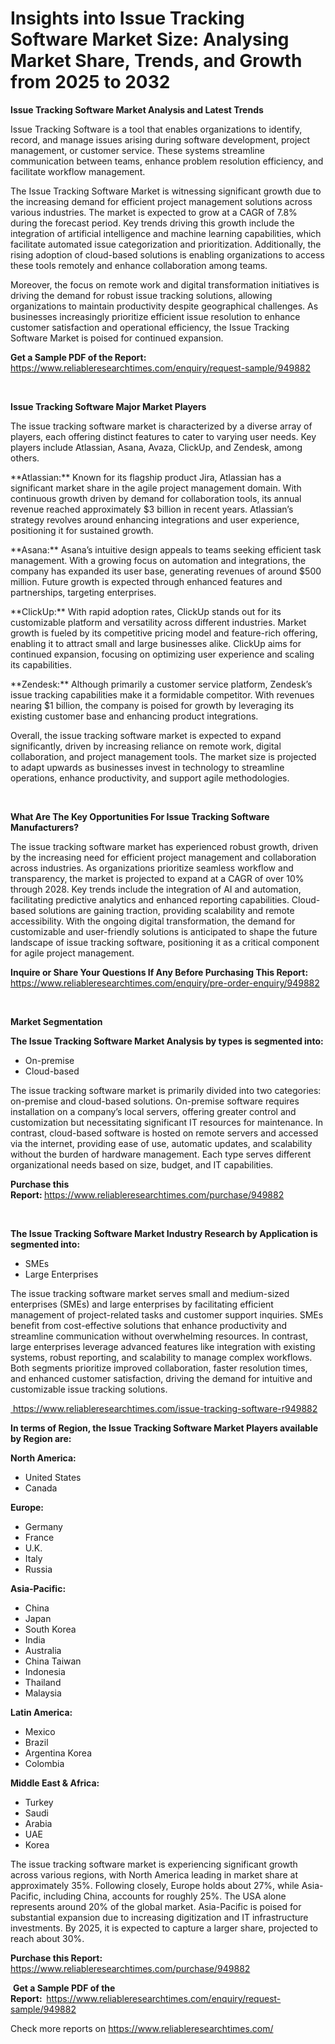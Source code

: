 <p><h1>Insights into Issue Tracking Software Market Size: Analysing Market Share, Trends, and Growth from 2025 to 2032</h1></p><p><strong>Issue Tracking Software Market Analysis and Latest Trends</strong></p>
<p><p>Issue Tracking Software is a tool that enables organizations to identify, record, and manage issues arising during software development, project management, or customer service. These systems streamline communication between teams, enhance problem resolution efficiency, and facilitate workflow management. </p><p>The Issue Tracking Software Market is witnessing significant growth due to the increasing demand for efficient project management solutions across various industries. The market is expected to grow at a CAGR of 7.8% during the forecast period. Key trends driving this growth include the integration of artificial intelligence and machine learning capabilities, which facilitate automated issue categorization and prioritization. Additionally, the rising adoption of cloud-based solutions is enabling organizations to access these tools remotely and enhance collaboration among teams. </p><p>Moreover, the focus on remote work and digital transformation initiatives is driving the demand for robust issue tracking solutions, allowing organizations to maintain productivity despite geographical challenges. As businesses increasingly prioritize efficient issue resolution to enhance customer satisfaction and operational efficiency, the Issue Tracking Software Market is poised for continued expansion.</p></p>
<p><strong>Get a Sample PDF of the Report:&nbsp;</strong> <a href="https://www.reliableresearchtimes.com/enquiry/request-sample/949882?utm_campaign=3038&utm_medium=2&utm_source=Github&utm_content=ia&utm_term=07032025&utm_id=issue-tracking-software">https://www.reliableresearchtimes.com/enquiry/request-sample/949882</a></p>
<p>&nbsp;</p>
<p><strong>Issue Tracking Software Major Market Players</strong></p>
<p><p>The issue tracking software market is characterized by a diverse array of players, each offering distinct features to cater to varying user needs. Key players include Atlassian, Asana, Avaza, ClickUp, and Zendesk, among others.</p><p>**Atlassian:** Known for its flagship product Jira, Atlassian has a significant market share in the agile project management domain. With continuous growth driven by demand for collaboration tools, its annual revenue reached approximately $3 billion in recent years. Atlassian’s strategy revolves around enhancing integrations and user experience, positioning it for sustained growth.</p><p>**Asana:** Asana’s intuitive design appeals to teams seeking efficient task management. With a growing focus on automation and integrations, the company has expanded its user base, generating revenues of around $500 million. Future growth is expected through enhanced features and partnerships, targeting enterprises.</p><p>**ClickUp:** With rapid adoption rates, ClickUp stands out for its customizable platform and versatility across different industries. Market growth is fueled by its competitive pricing model and feature-rich offering, enabling it to attract small and large businesses alike. ClickUp aims for continued expansion, focusing on optimizing user experience and scaling its capabilities.</p><p>**Zendesk:** Although primarily a customer service platform, Zendesk’s issue tracking capabilities make it a formidable competitor. With revenues nearing $1 billion, the company is poised for growth by leveraging its existing customer base and enhancing product integrations.</p><p>Overall, the issue tracking software market is expected to expand significantly, driven by increasing reliance on remote work, digital collaboration, and project management tools. The market size is projected to adapt upwards as businesses invest in technology to streamline operations, enhance productivity, and support agile methodologies.</p></p>
<p>&nbsp;</p>
<p><strong>What Are The Key Opportunities For Issue Tracking Software Manufacturers?</strong></p>
<p><p>The issue tracking software market has experienced robust growth, driven by the increasing need for efficient project management and collaboration across industries. As organizations prioritize seamless workflow and transparency, the market is projected to expand at a CAGR of over 10% through 2028. Key trends include the integration of AI and automation, facilitating predictive analytics and enhanced reporting capabilities. Cloud-based solutions are gaining traction, providing scalability and remote accessibility. With the ongoing digital transformation, the demand for customizable and user-friendly solutions is anticipated to shape the future landscape of issue tracking software, positioning it as a critical component for agile project management.</p></p>
<p><strong>Inquire or Share Your Questions If Any Before Purchasing This Report:</strong> <a href="https://www.reliableresearchtimes.com/enquiry/pre-order-enquiry/949882?utm_campaign=3038&utm_medium=2&utm_source=Github&utm_content=ia&utm_term=07032025&utm_id=issue-tracking-software">https://www.reliableresearchtimes.com/enquiry/pre-order-enquiry/949882</a></p>
<p>&nbsp;</p>
<p><strong>Market Segmentation</strong></p>
<p><strong>The Issue Tracking Software Market Analysis by types is segmented into:</strong></p>
<p><ul><li>On-premise</li><li>Cloud-based</li></ul></p>
<p><p>The issue tracking software market is primarily divided into two categories: on-premise and cloud-based solutions. On-premise software requires installation on a company’s local servers, offering greater control and customization but necessitating significant IT resources for maintenance. In contrast, cloud-based software is hosted on remote servers and accessed via the internet, providing ease of use, automatic updates, and scalability without the burden of hardware management. Each type serves different organizational needs based on size, budget, and IT capabilities.</p></p>
<p><strong>Purchase this Report:&nbsp;</strong><a href="https://www.reliableresearchtimes.com/purchase/949882?utm_campaign=3038&utm_medium=2&utm_source=Github&utm_content=ia&utm_term=07032025&utm_id=issue-tracking-software">https://www.reliableresearchtimes.com/purchase/949882</a></p>
<p>&nbsp;</p>
<p><strong>The Issue Tracking Software Market Industry Research by Application is segmented into:</strong></p>
<p><ul><li>SMEs</li><li>Large Enterprises</li></ul></p>
<p><p>The issue tracking software market serves small and medium-sized enterprises (SMEs) and large enterprises by facilitating efficient management of project-related tasks and customer support inquiries. SMEs benefit from cost-effective solutions that enhance productivity and streamline communication without overwhelming resources. In contrast, large enterprises leverage advanced features like integration with existing systems, robust reporting, and scalability to manage complex workflows. Both segments prioritize improved collaboration, faster resolution times, and enhanced customer satisfaction, driving the demand for intuitive and customizable issue tracking solutions.</p></p>
<p><a href="https://www.reliableresearchtimes.com/issue-tracking-software-r949882?utm_campaign=3038&utm_medium=2&utm_source=Github&utm_content=ia&utm_term=07032025&utm_id=issue-tracking-software">&nbsp;https://www.reliableresearchtimes.com/issue-tracking-software-r949882</a></p>
<p><strong>In terms of Region, the Issue Tracking Software Market Players available by Region are:</strong></p>
<p>
    <p> <strong> North America: </strong>
        <ul>
            <li>United States</li>
            <li>Canada</li>
        </ul>
        </p> 
    <p> <strong> Europe: </strong>
        <ul>
            <li>Germany</li>
            <li>France</li>
            <li>U.K.</li>
            <li>Italy</li>
            <li>Russia</li>
        </ul>
        </p> 
    <p> <strong> Asia-Pacific: </strong>
        <ul>
            <li>China</li>
            <li>Japan</li>
            <li>South Korea</li>
            <li>India</li>
            <li>Australia</li>
            <li>China Taiwan</li>
            <li>Indonesia</li>
            <li>Thailand</li>
            <li>Malaysia</li>
        </ul>
        </p> 
    <p> <strong> Latin America: </strong>
        <ul>
            <li>Mexico</li>
            <li>Brazil</li>
            <li>Argentina Korea</li>
            <li>Colombia</li>
        </ul>
        </p> 
    <p> <strong> Middle East & Africa: </strong>
        <ul>
            <li>Turkey</li>
            <li>Saudi</li>
            <li>Arabia</li>
            <li>UAE</li>
            <li>Korea</li>
        </ul>
    </p>
    </p>
<p><p>The issue tracking software market is experiencing significant growth across various regions, with North America leading in market share at approximately 35%. Following closely, Europe holds about 27%, while Asia-Pacific, including China, accounts for roughly 25%. The USA alone represents around 20% of the global market. Asia-Pacific is poised for substantial expansion due to increasing digitization and IT infrastructure investments. By 2025, it is expected to capture a larger share, projected to reach about 30%.</p></p>
<p><strong>Purchase this Report: </strong><a href="https://www.reliableresearchtimes.com/purchase/949882?utm_campaign=3038&utm_medium=2&utm_source=Github&utm_content=ia&utm_term=07032025&utm_id=issue-tracking-software">https://www.reliableresearchtimes.com/purchase/949882</a></p>
<p>&nbsp;<strong>Get a Sample PDF of the Report:&nbsp;&nbsp;</strong><a href="https://www.reliableresearchtimes.com/enquiry/request-sample/949882?utm_campaign=3038&utm_medium=2&utm_source=Github&utm_content=ia&utm_term=07032025&utm_id=issue-tracking-software">https://www.reliableresearchtimes.com/enquiry/request-sample/949882</a></p>
<p><strong></strong></p>
<p>Check more reports on <a href="https://www.reliableresearchtimes.com/?utm_campaign=3038&utm_medium=2&utm_source=Github&utm_content=ia&utm_term=07032025&utm_id=issue-tracking-software">https://www.reliableresearchtimes.com/</a></p>